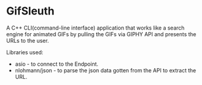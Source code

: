 # GifSleuth

A C++ CLI(command-line interface) application that works like a search engine for animated GIFs by pulling the GIFs via GIPHY API and presents the URLs to the user.

Libraries used:
- asio - to connect to the Endpoint.
- nlohmann/json - to parse the json data gotten from the API to extract the URL.
